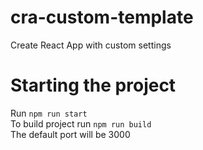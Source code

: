 # cra-custom-template

Create React App with custom settings

# Starting the project

Run `npm run start` <br />
To build project run `npm run build`<br />
The default port will be 3000 <br />
